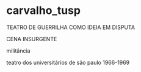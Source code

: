 # carvalho_tusp


TEATRO DE GUERRILHA
COMO IDEIA EM DISPUTA

CENA INSURGENTE 


militância 

teatro dos universitários de são paulo 1966-1969
